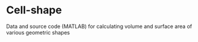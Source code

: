 # Cell-shape
Data and source code (MATLAB) for calculating volume and surface area of various geometric shapes

